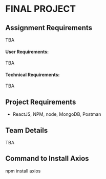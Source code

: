 # FINAL PROJECT

## Assignment Requirements
TBA

#### User Requirements:
TBA


#### Technical Requirements:
TBA

## Project Requirements
* ReactJS, NPM, node, MongoDB, Postman

## Team Details
TBA

## Command to Install Axios
npm install axios